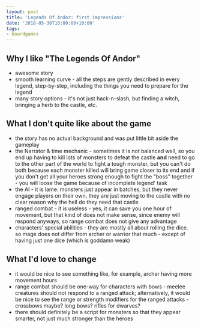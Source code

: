 ```yaml
---
layout: post
title: 'Legends Of Andor: first impressions'
date: '2018-05-30T10:00:00+10:00'
tags:
- boardgames
---
```


## Why I like "The Legends Of Andor"

* awesome story
* smooth learning curve - all the steps are gently described in every legend, step-by-step, including the things you need to prepare for the legend
* many story options - it's not just hack-n-slash, but finding a witch, bringing a herb to the castle, etc.

## What I don't quite like about the game

* the story has no actual background and was put little bit aside the gameplay
* the Narrator & time mechanic - sometimes it is not balanced well, so you end up having to kill lots of monsters to defeat the castle **and** need to go to the other part of the world to fight a tough monster, but you can't do both because each monster killed will bring game closer to its end and if you don't get all your heroes strong enough to fight the "boss" together - you will loose the game because of incomplete legend' task
* the AI - it is lame. monsters just appear in batches, but they never engage players on their own, they are just moving to the castle with no clear reason why the hell do they need that castle
* ranged combat - it is useless - yes, it can save you one hour of movement, but that kind of does not make sense, since enemy will respond anyways, so range combat does not give any advantage
* characters' special abilities - they are mostly all about rolling the dice. so mage does not differ from archer or warrior that much - except of having just one dice (which is goddamn weak)

## What I'd love to change

* it would be nice to see something like, for example, archer having more movement hours
* range combat should be one-way for characters with bows - meelee creatures should not respond to a ranged attack; alternatively, it would be nice to see the range or strength modifiers for the ranged attacks - crossbows maybe? long bows? rifles for dwarves?
* there should definitely be a script for monsters so that they appear smarter, not just much stronger than the heroes
